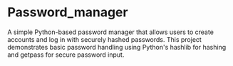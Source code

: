 # Password_manager
A simple Python-based password manager that allows users to create accounts and log in with securely hashed passwords. This project demonstrates basic password handling using Python's hashlib for hashing and getpass for secure password input.
